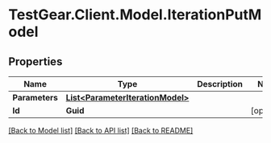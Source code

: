 # TestGear.Client.Model.IterationPutModel

## Properties

Name | Type | Description | Notes
------------ | ------------- | ------------- | -------------
**Parameters** | [**List&lt;ParameterIterationModel&gt;**](ParameterIterationModel.md) |  | 
**Id** | **Guid** |  | [optional] 

[[Back to Model list]](../README.md#documentation-for-models) [[Back to API list]](../README.md#documentation-for-api-endpoints) [[Back to README]](../README.md)

